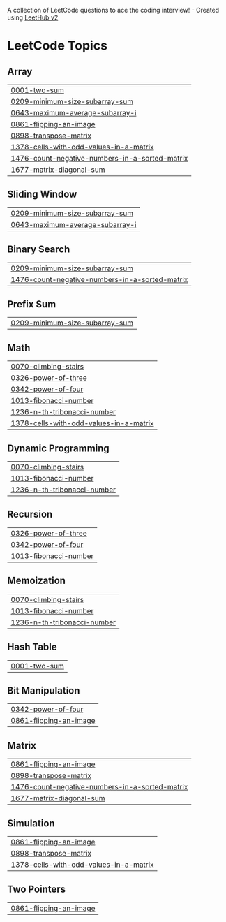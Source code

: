 A collection of LeetCode questions to ace the coding interview! - Created using [LeetHub v2](https://github.com/arunbhardwaj/LeetHub-2.0)
<!---LeetCode Topics Start-->
# LeetCode Topics
## Array
|  |
| ------- |
| [0001-two-sum](https://github.com/2203031241401/Leetcode/tree/master/0001-two-sum) |
| [0209-minimum-size-subarray-sum](https://github.com/2203031241401/Leetcode/tree/master/0209-minimum-size-subarray-sum) |
| [0643-maximum-average-subarray-i](https://github.com/2203031241401/Leetcode/tree/master/0643-maximum-average-subarray-i) |
| [0861-flipping-an-image](https://github.com/2203031241401/Leetcode/tree/master/0861-flipping-an-image) |
| [0898-transpose-matrix](https://github.com/2203031241401/Leetcode/tree/master/0898-transpose-matrix) |
| [1378-cells-with-odd-values-in-a-matrix](https://github.com/2203031241401/Leetcode/tree/master/1378-cells-with-odd-values-in-a-matrix) |
| [1476-count-negative-numbers-in-a-sorted-matrix](https://github.com/2203031241401/Leetcode/tree/master/1476-count-negative-numbers-in-a-sorted-matrix) |
| [1677-matrix-diagonal-sum](https://github.com/2203031241401/Leetcode/tree/master/1677-matrix-diagonal-sum) |
## Sliding Window
|  |
| ------- |
| [0209-minimum-size-subarray-sum](https://github.com/2203031241401/Leetcode/tree/master/0209-minimum-size-subarray-sum) |
| [0643-maximum-average-subarray-i](https://github.com/2203031241401/Leetcode/tree/master/0643-maximum-average-subarray-i) |
## Binary Search
|  |
| ------- |
| [0209-minimum-size-subarray-sum](https://github.com/2203031241401/Leetcode/tree/master/0209-minimum-size-subarray-sum) |
| [1476-count-negative-numbers-in-a-sorted-matrix](https://github.com/2203031241401/Leetcode/tree/master/1476-count-negative-numbers-in-a-sorted-matrix) |
## Prefix Sum
|  |
| ------- |
| [0209-minimum-size-subarray-sum](https://github.com/2203031241401/Leetcode/tree/master/0209-minimum-size-subarray-sum) |
## Math
|  |
| ------- |
| [0070-climbing-stairs](https://github.com/2203031241401/Leetcode/tree/master/0070-climbing-stairs) |
| [0326-power-of-three](https://github.com/2203031241401/Leetcode/tree/master/0326-power-of-three) |
| [0342-power-of-four](https://github.com/2203031241401/Leetcode/tree/master/0342-power-of-four) |
| [1013-fibonacci-number](https://github.com/2203031241401/Leetcode/tree/master/1013-fibonacci-number) |
| [1236-n-th-tribonacci-number](https://github.com/2203031241401/Leetcode/tree/master/1236-n-th-tribonacci-number) |
| [1378-cells-with-odd-values-in-a-matrix](https://github.com/2203031241401/Leetcode/tree/master/1378-cells-with-odd-values-in-a-matrix) |
## Dynamic Programming
|  |
| ------- |
| [0070-climbing-stairs](https://github.com/2203031241401/Leetcode/tree/master/0070-climbing-stairs) |
| [1013-fibonacci-number](https://github.com/2203031241401/Leetcode/tree/master/1013-fibonacci-number) |
| [1236-n-th-tribonacci-number](https://github.com/2203031241401/Leetcode/tree/master/1236-n-th-tribonacci-number) |
## Recursion
|  |
| ------- |
| [0326-power-of-three](https://github.com/2203031241401/Leetcode/tree/master/0326-power-of-three) |
| [0342-power-of-four](https://github.com/2203031241401/Leetcode/tree/master/0342-power-of-four) |
| [1013-fibonacci-number](https://github.com/2203031241401/Leetcode/tree/master/1013-fibonacci-number) |
## Memoization
|  |
| ------- |
| [0070-climbing-stairs](https://github.com/2203031241401/Leetcode/tree/master/0070-climbing-stairs) |
| [1013-fibonacci-number](https://github.com/2203031241401/Leetcode/tree/master/1013-fibonacci-number) |
| [1236-n-th-tribonacci-number](https://github.com/2203031241401/Leetcode/tree/master/1236-n-th-tribonacci-number) |
## Hash Table
|  |
| ------- |
| [0001-two-sum](https://github.com/2203031241401/Leetcode/tree/master/0001-two-sum) |
## Bit Manipulation
|  |
| ------- |
| [0342-power-of-four](https://github.com/2203031241401/Leetcode/tree/master/0342-power-of-four) |
| [0861-flipping-an-image](https://github.com/2203031241401/Leetcode/tree/master/0861-flipping-an-image) |
## Matrix
|  |
| ------- |
| [0861-flipping-an-image](https://github.com/2203031241401/Leetcode/tree/master/0861-flipping-an-image) |
| [0898-transpose-matrix](https://github.com/2203031241401/Leetcode/tree/master/0898-transpose-matrix) |
| [1476-count-negative-numbers-in-a-sorted-matrix](https://github.com/2203031241401/Leetcode/tree/master/1476-count-negative-numbers-in-a-sorted-matrix) |
| [1677-matrix-diagonal-sum](https://github.com/2203031241401/Leetcode/tree/master/1677-matrix-diagonal-sum) |
## Simulation
|  |
| ------- |
| [0861-flipping-an-image](https://github.com/2203031241401/Leetcode/tree/master/0861-flipping-an-image) |
| [0898-transpose-matrix](https://github.com/2203031241401/Leetcode/tree/master/0898-transpose-matrix) |
| [1378-cells-with-odd-values-in-a-matrix](https://github.com/2203031241401/Leetcode/tree/master/1378-cells-with-odd-values-in-a-matrix) |
## Two Pointers
|  |
| ------- |
| [0861-flipping-an-image](https://github.com/2203031241401/Leetcode/tree/master/0861-flipping-an-image) |
<!---LeetCode Topics End-->
